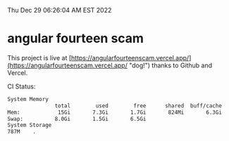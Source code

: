 Thu Dec 29 06:26:04 AM EST 2022

# angular fourteen scam


This project is live at [https://angularfourteenscam.vercel.app/](https://angularfourteenscam.vercel.app/ "dog!") thanks to Github and Vercel.

CI Status: 

```bash
System Memory
               total        used        free      shared  buff/cache   available
Mem:            15Gi       7.3Gi       1.7Gi       824Mi       6.3Gi       6.9Gi
Swap:          8.0Gi       1.5Gi       6.5Gi
System Storage
787M	.
```
```bash
